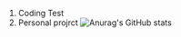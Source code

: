 1. Coding Test
2. Personal projrct
![Anurag's GitHub stats](https://github-readme-stats.vercel.app/api?username=Seou0912&hide=contribs,prs&show_icons=true&theme=테마)
